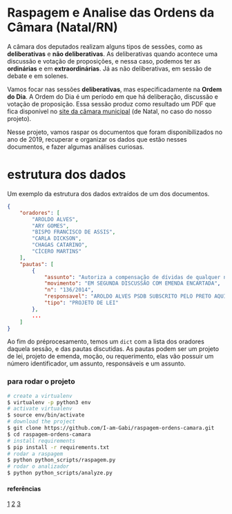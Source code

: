 # Raspagem e Analise das Ordens da Câmara (Natal/RN)

A câmara dos deputados realizam alguns tipos de sessões, como as **deliberativas** e **não deliberativas**. As deliberativas quando acontece uma discussão e votação de proposições, e nessa caso, podemos ter as **ordinárias** e em **extraordinárias**. Já as não deliberativas, em sessão de debate e em solenes.

Vamos focar nas sessões **deliberativas**, mas especificadamente na **Ordem do Dia**. A Ordem do Dia é um período em que há deliberação, discussão e votação de proposição. Essa sessão produz como resultado um PDF que fica disponível no [site da câmara municipal]() (de Natal, no caso do nosso projeto).

Nesse projeto, vamos raspar os documentos que foram disponibilizados no ano de 2019, recuperar e organizar os dados que estão nesses documentos, e fazer algumas análises curiosas.

# estrutura dos dados

Um exemplo da estrutura dos dados extraídos de um dos documentos.

```json
{
    "oradores": [
        "AROLDO ALVES",
        "ARY GOMES",
        "BISPO FRANCISCO DE ASSIS",
        "CARLA DICKSON",
        "CHAGAS CATARINO",
        "CÍCERO MARTINS"
    ],
    "pautas": [
        {
            "assunto": "Autoriza a compensação de dívidas de qualquer natureza perante o município de Natal com créditos líquidos certos vencidos ou vincendos ainda de que natureza tributária de titularidade de servidores públicos municipais e dá outras providências ",
            "movimento": "EM SEGUNDA DISCUSSÃO COM EMENDA ENCARTADA",
            "n": "136/2014",
            "responsavel": "AROLDO ALVES PSDB SUBSCRITO PELO PRETO AQUINO PATRIOTA",
            "tipo": "PROJETO DE LEI"
        },
        ...
    ]
}
```

Ao fim do préprocesamento, temos um `dict` com a lista dos oradores daquela sessão, e das pautas discutidas. As pautas podem ser um projeto de lei, projeto de emenda, moção, ou requerimento, elas vão possuir um número identificador, um assunto, responsáveis e um assunto.

### para rodar o projeto

```bash
# create a virtualenv
$ virtualenv -p python3 env
# activate virtualenv
$ source env/bin/activate
# download the project
$ git clone https://github.com/I-am-Gabi/raspagem-ordens-camara.git
$ cd raspagem-ordens-camara
# install requirements
$ pip install -r requirements.txt
# rodar a raspagem
$ python python_scripts/raspagem.py
# rodar o analizador
$ python python_scripts/analyze.py
```

#### referências

[1](https://www2.camara.leg.br/comunicacao/assessoria-de-imprensa/sessoes-do-plenario)
[2](https://www.interlegis.leg.br/capacitacao/publicacoes-e-modelos/documentos-legislativos)
[3](https://portal.camaranh.rs.gov.br/camara/camara-para-todas-as-idades/entenda-o-vocabulario-legislativo-parte-2)
